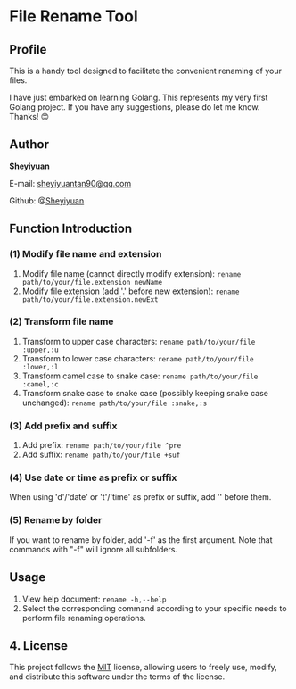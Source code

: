 # File Rename Tool

## Profile
This is a handy tool designed to facilitate the convenient renaming of your files.

I have just embarked on learning Golang. This represents my very first Golang project. If you have any suggestions, please do let me know. Thanks! 😊

## Author
**Sheyiyuan**

E-mail: sheyiyuantan90@qq.com

Github: @[Sheyiyuan](http://github.com/Sheyiyuan)

## Function Introduction

### (1) Modify file name and extension
1. Modify file name (cannot directly modify extension):
   `rename path/to/your/file.extension newName`
2. Modify file extension (add '.' before new extension):
   `rename path/to/your/file.extension.newExt`

### (2) Transform file name
1. Transform to upper case characters:
   `rename path/to/your/file :upper,:u`
2. Transform to lower case characters:
   `rename path/to/your/file :lower,:l`
3. Transform camel case to snake case:
   `rename path/to/your/file :camel,:c`
4. Transform snake case to snake case (possibly keeping snake case unchanged):
   `rename path/to/your/file :snake,:s`

### (3) Add prefix and suffix
1. Add prefix:
   `rename path/to/your/file ^pre`
2. Add suffix:
   `rename path/to/your/file +suf`

### (4) Use date or time as prefix or suffix
When using 'd'/'date' or 't'/'time' as prefix or suffix, add '\' before them.

### (5) Rename by folder
If you want to rename by folder, add '-f' as the first argument. Note that commands with "-f" will ignore all subfolders.

## Usage
1. View help document:
   `rename -h,--help`
2. Select the corresponding command according to your specific needs to perform file renaming operations.

## 4. License
This project follows the [MIT](license) license, allowing users to freely use, modify, and distribute this software under the terms of the license.